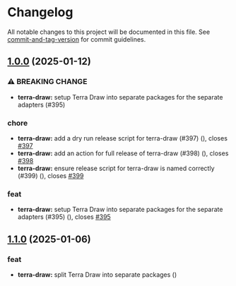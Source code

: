 # Changelog

All notable changes to this project will be documented in this file. See [commit-and-tag-version](https://github.com/absolute-version/commit-and-tag-version) for commit guidelines.

## [1.0.0](https://github.com/JamesLMilner/terra-draw/compare/v1.0.0-beta.11...v1.0.0) (2025-01-12)


### ⚠ BREAKING CHANGE

* **terra-draw:** setup Terra Draw into separate packages for the separate adapters (#395)

### chore

* **terra-draw:** add a dry run release script for terra-draw (#397) ([](https://github.com/JamesLMilner/terra-draw/commit/78658d47d9cae122f0447626985d178613c846aa)), closes [#397](https://github.com/JamesLMilner/terra-draw/issues/397)
* **terra-draw:** add an action for full release of terra-draw (#398) ([](https://github.com/JamesLMilner/terra-draw/commit/6e02a1d1f34ba7c42cf9b3d4c44d5900d59f8772)), closes [#398](https://github.com/JamesLMilner/terra-draw/issues/398)
* **terra-draw:** ensure release script for terra-draw is named correctly (#399) ([](https://github.com/JamesLMilner/terra-draw/commit/f523d68865f07fa2b306488bd1aa66568827c796)), closes [#399](https://github.com/JamesLMilner/terra-draw/issues/399)


### feat

* **terra-draw:** setup Terra Draw into separate packages for the separate adapters (#395) ([](https://github.com/JamesLMilner/terra-draw/commit/27858a8b23de1fd3601ac6fb97a91fba134bb120)), closes [#395](https://github.com/JamesLMilner/terra-draw/issues/395)

## [1.1.0](https://github.com/JamesLMilner/terra-draw/compare/v1.0.0-beta.11...v1.1.0) (2025-01-06)


### feat

* **terra-draw:** split Terra Draw into separate packages ([](https://github.com/JamesLMilner/terra-draw/commit/fdc95314f31863e22095f274e5301dd97b0e72e7))
